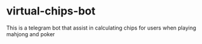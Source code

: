 # virtual-chips-bot
This is a telegram bot that assist in calculating chips for users when playing mahjong and poker
